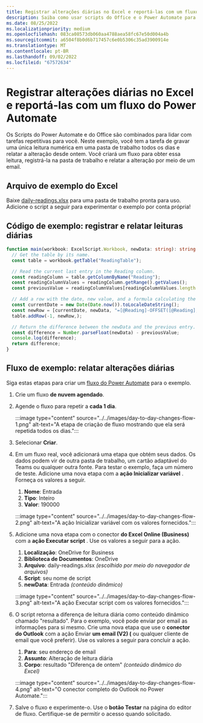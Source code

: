 ```yaml
---
title: Registrar alterações diárias no Excel e reportá-las com um fluxo do Power Automate
description: Saiba como usar scripts do Office e o Power Automate para controlar alterações de valor em uma pasta de trabalho
ms.date: 08/25/2022
ms.localizationpriority: medium
ms.openlocfilehash: 083ca08573db060aa4788aea58fc67e50d004a4b
ms.sourcegitcommit: a6504f8b0d6b717457c6e0b5306c35ad3900914e
ms.translationtype: MT
ms.contentlocale: pt-BR
ms.lasthandoff: 09/02/2022
ms.locfileid: "67572634"
---
```

# <a name="record-day-to-day-changes-in-excel-and-report-them-with-a-power-automate-flow"></a>Registrar alterações diárias no Excel e reportá-las com um fluxo do Power Automate

Os Scripts do Power Automate e do Office são combinados para lidar com tarefas repetitivas para você. Neste exemplo, você tem a tarefa de gravar uma única leitura numérica em uma pasta de trabalho todos os dias e relatar a alteração desde ontem. Você criará um fluxo para obter essa leitura, registrá-la na pasta de trabalho e relatar a alteração por meio de um email.

## <a name="sample-excel-file"></a>Arquivo de exemplo do Excel

Baixe [daily-readings.xlsx](daily-readings.xlsx) para uma pasta de trabalho pronta para uso. Adicione o script a seguir para experimentar o exemplo por conta própria!

## <a name="sample-code-record-and-report-daily-readings"></a>Código de exemplo: registrar e relatar leituras diárias

```TypeScript
function main(workbook: ExcelScript.Workbook, newData: string): string {
  // Get the table by its name.
  const table = workbook.getTable("ReadingTable");

  // Read the current last entry in the Reading column.
  const readingColumn = table.getColumnByName("Reading");
  const readingColumnValues = readingColumn.getRange().getValues();
  const previousValue = readingColumnValues[readingColumnValues.length - 1][0] as number;

  // Add a row with the date, new value, and a formula calculating the difference.
  const currentDate = new Date(Date.now()).toLocaleDateString();
  const newRow = [currentDate, newData, "=[@Reading]-OFFSET([@Reading],-1,0)"];
  table.addRow(-1, newRow,);

  // Return the difference between the newData and the previous entry.
  const difference = Number.parseFloat(newData) - previousValue;
  console.log(difference);
  return difference;
}
```

## <a name="sample-flow-report-day-to-day-changes"></a>Fluxo de exemplo: relatar alterações diárias

Siga estas etapas para criar um [fluxo do Power Automate](https://powerautomate.microsoft.com/) para o exemplo.

1. Crie um fluxo **de nuvem agendado**.
1. Agende o fluxo para repetir a **cada 1 dia**.

    :::image type="content" source="../../images/day-to-day-changes-flow-1.png" alt-text="A etapa de criação de fluxo mostrando que ela será repetida todos os dias.":::
1. Selecionar **Criar**.
1. Em um fluxo real, você adicionará uma etapa que obtém seus dados. Os dados podem vir de outra pasta de trabalho, um cartão adaptável do Teams ou qualquer outra fonte. Para testar o exemplo, faça um número de teste. Adicione uma nova etapa com a **ação Inicializar variável** . Forneça os valores a seguir.
    1. **Nome**: Entrada
    1. **Tipo**: Inteiro
    1. **Valor**: 190000

    :::image type="content" source="../../images/day-to-day-changes-flow-2.png" alt-text="A ação Inicializar variável com os valores fornecidos.":::
1. Adicione uma nova etapa com o conector **do Excel Online (Business)** com a **ação Executar script** . Use os valores a seguir para a ação.
    1. **Localização**: OneDrive for Business
    1. **Biblioteca de Documentos**: OneDrive
    1. **Arquivo**: daily-readings.xlsx *(escolhido por meio do navegador de arquivos)*
    1. **Script**: seu nome de script
    1. **newData**: Entrada *(conteúdo dinâmico)*

    :::image type="content" source="../../images/day-to-day-changes-flow-3.png" alt-text="A ação Executar script com os valores fornecidos.":::
1. O script retorna a diferença de leitura diária como conteúdo dinâmico chamado "resultado". Para o exemplo, você pode enviar por email as informações para si mesmo. Crie uma nova etapa que use o **conector do Outlook** com a ação Enviar **um email (V2) (** ou qualquer cliente de email que você preferir). Use os valores a seguir para concluir a ação.
    1. **Para**: seu endereço de email
    1. **Assunto**: Alteração de leitura diária
    1. **Corpo**: resultado "Diferença de ontem" *(conteúdo dinâmico do Excel)*

    :::image type="content" source="../../images/day-to-day-changes-flow-4.png" alt-text="O conector completo do Outlook no Power Automate.":::
1. Salve o fluxo e experimente-o. Use o **botão Testar** na página do editor de fluxo. Certifique-se de permitir o acesso quando solicitado.

